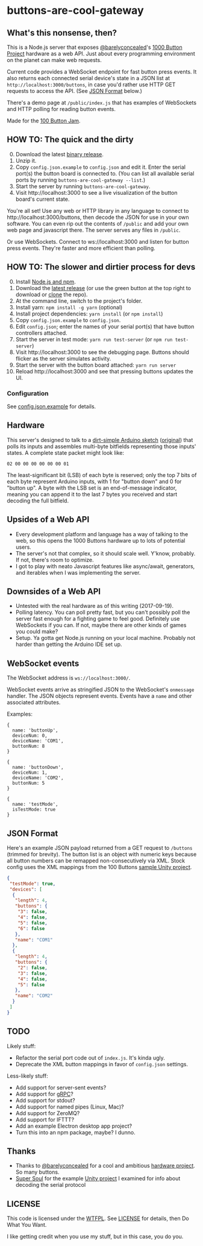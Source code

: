 # buttons-are-cool-gateway

## What's this nonsense, then?

This is a Node.js server that exposes [@barelyconcealed](https://twitter.com/barelyconcealed)'s
[1000 Button Project](http://buttonsare.cool/) hardware as a web API. Just
about every programming environment on the planet can make web requests.

Current code provides a WebSocket endpoint for fast button press events. It also
returns each connected serial device's state in a JSON list at
`http://localhost:3000/buttons`, in case you'd rather use HTTP GET requests to
access the API. (See [JSON Format](#json-format) below.)

There's a demo page at `/public/index.js` that has examples of WebSockets and
HTTP polling for reading button events.

Made for the [100 Button Jam](https://itch.io/jam/100-button-game-jam).

## HOW TO: The quick and the dirty

0. Download the latest [binary release](https://github.com/mildmojo/buttons-are-cool-gateway/releases).
1. Unzip it.
2. Copy `config.json.example` to `config.json` and edit it. Enter the serial
   port(s) the button board is connected to. (You can list all available serial
   ports by running `buttons-are-cool-gateway --list`.)
3. Start the server by running `buttons-are-cool-gateway`.
4. Visit http://localhost:3000 to see a live visualization of the button board's
   current state.

You're all set! Use any web or HTTP library in any language to connect to
http://localhost:3000/buttons, then decode the JSON for use in your own
software. You can even rip out the contents of `/public` and add your own
web page and javascript there. The server serves any files in `/public`.

Or use WebSockets. Connect to ws://localhost:3000 and listen for button press
events. They're faster and more efficient than polling.

## HOW TO: The slower and dirtier process for devs

0. Install [Node.js and npm](https://nodejs.org/en/download/current/).
1. Download the [latest release](https://github.com/mildmojo/buttons-are-cool-gateway/releases) (or use the green button at the top right to download or [clone](https://help.github.com/articles/which-remote-url-should-i-use/) the repo).
2. At the command line, switch to the project's folder.
3. Install yarn: `npm install -g yarn` (optional)
4. Install project dependencies: `yarn install` (or `npm install`)
5. Copy `config.json.example` to `config.json`.
6. Edit `config.json`; enter the names of your serial port(s) that have button
   controllers attached.
7. Start the server in test mode: `yarn run test-server` (or `npm run test-server`)
8. Visit http://localhost:3000 to see the debugging
   page. Buttons should flicker as the server simulates activity.
9. Start the server with the button board attached: `yarn run server`
10. Reload http://localhost:3000 and see that pressing buttons updates the UI.

### Configuration

See [config.json.example](/config.json.example) for details.

## Hardware

This server's designed to talk to a [dirt-simple Arduino sketch](/firmware/100buttons/100buttons.ino)
([original](https://itch.io/jam/100-button-game-jam/topic/140791/code-code-for-the-arduino))
that polls its inputs and assembles multi-byte bitfields representing those
inputs' states. A complete state packet might look like:

```
02 00 00 00 00 00 00 01
```

The least-significant bit (LSB) of each byte is reserved; only the top 7 bits of
each byte represent Arduino inputs, with 1 for "button down" and 0 for "button
up". A byte with the LSB set is an end-of-message indicator, meaning you can
append it to the last 7 bytes you received and start decoding the full bitfield.

## Upsides of a Web API

- Every development platform and language has a way of talking to the web, so
  this opens the 1000 Buttons hardware up to lots of potential users.
- The server's not that complex, so it should scale well. Y'know, probably. If
  not, there's room to optimize.
- I got to play with neato Javascript features like async/await, generators, and
  iterables when I was implementing the server.

## Downsides of a Web API

- Untested with the real hardware as of this writing (2017-09-19).
- Polling latency. You can poll pretty fast, but you can't possibly poll the
  server fast enough for a fighting game to feel good. Definitely use WebSockets
  if you can. If not, maybe there are other kinds of games you could make?
- Setup. Ya gotta get Node.js running on your local machine. Probably not harder
  than getting the Arduino IDE set up.

## WebSocket events

The WebSocket address is `ws://localhost:3000/`.

WebSocket events arrive as stringified JSON to the WebSocket's `onmessage`
handler. The JSON objects represent events. Events have a `name` and other
associated attributes.

Examples:

```
{
  name: 'buttonUp',
  deviceNum: 0,
  deviceName: 'COM1',
  buttonNum: 8
}

{
  name: 'buttonDown',
  deviceNum: 1,
  deviceName: 'COM2',
  buttonNum: 5
}

{
  name: 'testMode',
  isTestMode: true
}
```

## JSON Format

Here's an example JSON payload returned from a GET request to `/buttons`
(trimmed for brevity). The button list is an object with numeric keys because
all button numbers can be remapped non-consecutively via XML. Stock config uses
the XML mappings from the 100 Buttons [sample Unity project](https://github.com/supersoulstudio/100ButtonsExample).

```json
{
 "testMode": true,
 "devices": [
  {
   "length": 4,
   "buttons": {
    "3": false,
    "4": false,
    "5": false,
    "6": false
   },
   "name": "COM1"
  },
  {
   "length": 4,
   "buttons": {
    "2": false,
    "3": false,
    "4": false,
    "5": false
   },
   "name": "COM2"
  }
 ]
}
```

## TODO

Likely stuff:

- Refactor the serial port code out of `index.js`. It's kinda ugly.
- Deprecate the XML button mappings in favor of `config.json` settings.

Less-likely stuff:

- Add support for server-sent events?
- Add support for [gRPC](http://grpc.io)?
- Add support for stdout?
- Add support for named pipes (Linux, Mac)?
- Add support for ZeroMQ?
- Add support for IFTTT?
- Add an example Electron desktop app project?
- Turn this into an npm package, maybe? I dunno.

## Thanks

- Thanks to [@barelyconcealed](https://twitter.com/barelyconcealed) for a cool
  and ambitious [hardware project](http://buttonsare.cool). So many buttons.
- [Super Soul](http://supersoul.co) for the example [Unity project](https://github.com/supersoulstudio/100ButtonsExample)
  I examined for info about decoding the serial protocol

## LICENSE

This code is licensed under the [WTFPL](http://www.wtfpl.net/). See
[LICENSE](/LICENSE) for details, then Do What You Want.

I like getting credit when you use my stuff, but in this case, you do you.
